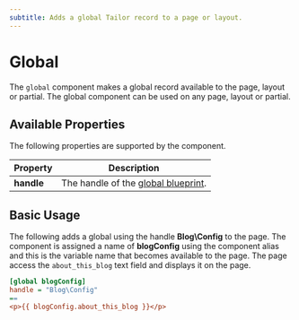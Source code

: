 ```yaml
---
subtitle: Adds a global Tailor record to a page or layout.
---
```

# Global

The `global` component makes a global record available to the page, layout or partial. The global component can be used on any page, layout or partial.

## Available Properties

The following properties are supported by the component.

Property | Description
-------- | -------------
**handle** | The handle of the [global blueprint](./blueprints.md).

## Basic Usage

The following adds a global using the handle **Blog\Config** to the page. The component is assigned a name of **blogConfig** using the component alias and this is the variable name that becomes available to the page. The page access the `about_this_blog` text field and displays it on the page.

```ini
[global blogConfig]
handle = "Blog\Config"
==
<p>{{ blogConfig.about_this_blog }}</p>
```
